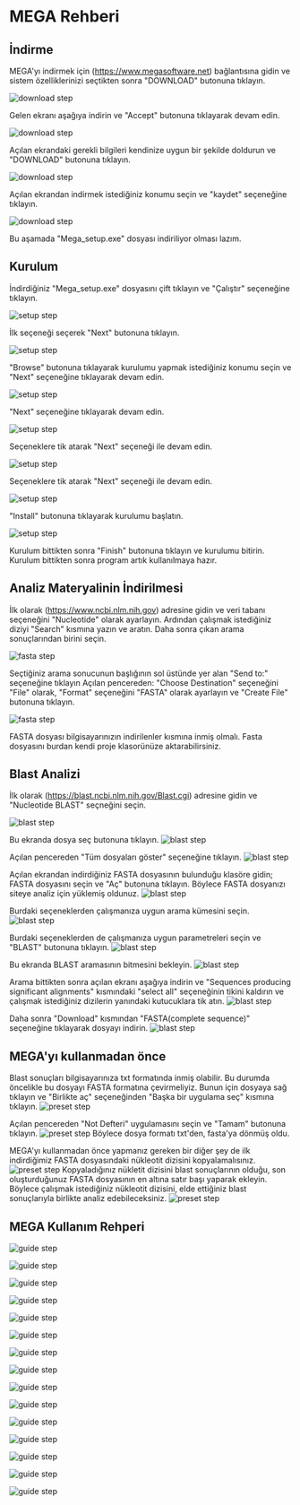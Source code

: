 # MEGA Rehberi
## İndirme
MEGA'yı indirmek için (https://www.megasoftware.net) bağlantısına gidin ve sistem özelliklerinizi seçtikten sonra "DOWNLOAD" butonuna tıklayın.

![download step](images/mega_download1.png)

Gelen ekranı aşağıya indirin ve "Accept" butonuna tıklayarak devam edin.

![download step](images/mega_download2.png)

Açılan ekrandaki gerekli bilgileri kendinize uygun bir şekilde doldurun ve "DOWNLOAD" butonuna tıklayın.

![download step](images/mega_download3.png)

Açılan ekrandan indirmek istediğiniz konumu seçin ve "kaydet" seçeneğine tıklayın.

![download step](images/mega_download4.png)

Bu aşamada "Mega_setup.exe" dosyası indiriliyor olması lazım.

## Kurulum

İndirdiğiniz "Mega_setup.exe" dosyasını çift tıklayın ve "Çalıştır" seçeneğine tıklayın.

![setup step](images/mega_setup1.png)


İlk seçeneği seçerek "Next" butonuna tıklayın. 

![setup step](images/mega_setup2.png)


"Browse" butonuna tıklayarak kurulumu yapmak istediğiniz konumu seçin ve "Next" seçeneğine tıklayarak devam edin.

![setup step](images/mega_setup3.png)


"Next" seçeneğine tıklayarak devam edin.

![setup step](images/mega_setup4.png)

Seçeneklere tik atarak "Next" seçeneği ile devam edin.

![setup step](images/mega_setup5.png)

Seçeneklere tik atarak "Next" seçeneği ile devam edin.

![setup step](images/mega_setup6.png)

"Install" butonuna tıklayarak kurulumu başlatın.

![setup step](images/mega_setup7.png)

Kurulum bittikten sonra "Finish" butonuna tıklayın ve kurulumu bitirin. Kurulum bittikten sonra program artık kullanılmaya hazır.

## Analiz Materyalinin İndirilmesi

İlk olarak (https://www.ncbi.nlm.nih.gov) adresine gidin ve veri tabanı seçeneğini "Nucleotide" olarak ayarlayın. Ardından çalışmak istediğiniz diziyi "Search" kısmına yazın ve aratın. Daha sonra çıkan arama sonuçlarından birini seçin.

![fasta step](images/mega_fasta1.png)

Seçtiğiniz arama sonucunun başlığının sol üstünde yer alan "Send to:" seçeneğine tıklayın
Açılan pencereden: 
"Choose Destination" seçeneğini "File" olarak,
"Format" seçeneğini "FASTA" olarak ayarlayın ve "Create File" butonuna tıklayın.

![fasta step](images/mega_fasta2.png)

FASTA dosyası bilgisayarınızın indirilenler kısmına inmiş olmalı. Fasta dosyasını burdan kendi proje klasorünüze aktarabilirsiniz.

## Blast Analizi

İlk olarak (https://blast.ncbi.nlm.nih.gov/Blast.cgi) adresine gidin ve "Nucleotide BLAST" seçneğini seçin.

![blast step](images/mega_blast1.png)

Bu ekranda dosya seç butonuna tıklayın.
![blast step](images/mega_blast2.png)

Açılan pencereden "Tüm dosyaları göster" seçeneğine tıklayın.
![blast step](images/mega_blast3.png)

Açılan ekrandan indirdiğiniz FASTA dosyasının bulunduğu klasöre gidin; FASTA dosyasını seçin ve "Aç" butonuna tıklayın.
Böylece FASTA dosyanızı siteye analiz için yüklemiş oldunuz.
![blast step](images/mega_blast4.png)

Burdaki seçeneklerden çalışmanıza uygun arama kümesini seçin.
![blast step](images/mega_blast5.png)

Burdaki seçeneklerden de çalışmanıza uygun parametreleri seçin ve "BLAST" butonuna tıklayın.
![blast step](images/mega_blast6.png)

Bu ekranda BLAST aramasının bitmesini bekleyin.
![blast step](images/mega_blast7.png)

Arama bittikten sonra açılan ekranı aşağıya indirin ve "Sequences producing significant alignments" kısmındaki "select all" seçeneğinin tikini kaldırın ve çalışmak istediğiniz dizilerin yanındaki kutucuklara tik atın.
![blast step](images/mega_blast8.png)

Daha sonra "Download" kısmından "FASTA(complete sequence)" seçeneğine tıklayarak dosyayı indirin.
![blast step](images/mega_blast9.png)

## MEGA'yı kullanmadan önce

Blast sonuçları bilgisayarınıza txt formatında inmiş olabilir. Bu durumda öncelikle bu dosyayı FASTA formatına çevirmeliyiz. Bunun için dosyaya sağ tıklayın ve "Birlikte aç" seçeneğinden "Başka bir uygulama seç" kısmına tıklayın.
![preset step](images/mega_preset1.png)

Açılan pencereden "Not Defteri" uygulamasını seçin ve "Tamam" butonuna tıklayın.
![preset step](images/mega_preset2.png)
Böylece dosya formatı txt'den, fasta'ya dönmüş oldu.



MEGA'yı kullanmadan önce yapmanız gereken bir diğer şey de ilk indirdiğimiz FASTA dosyasındaki nükleotit dizisini kopyalamalısınız.
![preset step](images/mega_preset4.png)
Kopyaladığınız nükletit dizisini blast sonuçlarının olduğu, son oluşturduğunuz FASTA dosyasının en altına satır başı yaparak ekleyin.
Böylece çalışmak istediğiniz nükleotit dizisini, elde ettiğiniz blast sonuçlarıyla birlikte analiz edebileceksiniz.
![preset step](images/mega_preset3.png)

## MEGA Kullanım Rehperi

![guide step](images/mega_guide1.png)

![guide step](images/mega_guide2.png)

![guide step](images/mega_guide3.png)

![guide step](images/mega_guide4.png)

![guide step](images/mega_guide5.png)

![guide step](images/mega_guide6.png)

![guide step](images/mega_guide7.png)

![guide step](images/mega_guide8.png)

![guide step](images/mega_guide9.png)

![guide step](images/mega_guide10.png)

![guide step](images/mega_guide11.png)

![guide step](images/mega_guide12.png)

![guide step](images/mega_guide13.png)

![guide step](images/mega_guide14.png)

![guide step](images/mega_guide15.png)